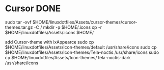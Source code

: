 # Cursor DONE
sudo tar -xvf $HOME/linuxdotfiles/Assets/cursor-themes/cursor-themes.tar.gz -C /
mkdir -p $HOME/.icons
cp -r $HOME/linuxdotfiles/Assets/.icons $HOME/


add Cursor-theme with lxAppearce
sudo cp $HOME/linuxdotfiles/Assets/Icon-themes/default /usr/share/icons
sudo cp $HOME/linuxdotfiles/Assets/Icon-themes/Tela-noctis /usr/share/icons
sudo cp $HOME/linuxdotfiles/Assets/Icon-themes/Tela-noctis-dark /usr/share/icons
